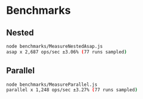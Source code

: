 # Benchmarks

## Nested

```bash
node benchmarks/MeasureNestedAsap.js
asap x 2,687 ops/sec ±3.06% (77 runs sampled)
```

## Parallel

```bash
node benchmarks/MeasureParallel.js
parallel x 1,248 ops/sec ±3.27% (77 runs sampled)
```
